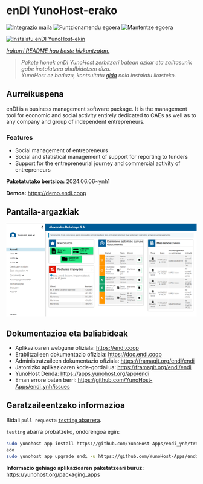 <!--
Ohart ongi: README hau automatikoki sortu da <https://github.com/YunoHost/apps/tree/master/tools/readme_generator>ri esker
EZ editatu eskuz.
-->

# enDI YunoHost-erako

[![Integrazio maila](https://dash.yunohost.org/integration/endi.svg)](https://dash.yunohost.org/appci/app/endi) ![Funtzionamendu egoera](https://ci-apps.yunohost.org/ci/badges/endi.status.svg) ![Mantentze egoera](https://ci-apps.yunohost.org/ci/badges/endi.maintain.svg)

[![Instalatu enDI YunoHost-ekin](https://install-app.yunohost.org/install-with-yunohost.svg)](https://install-app.yunohost.org/?app=endi)

*[Irakurri README hau beste hizkuntzatan.](./ALL_README.md)*

> *Pakete honek enDI YunoHost zerbitzari batean azkar eta zailtasunik gabe instalatzea ahalbidetzen dizu.*  
> *YunoHost ez baduzu, kontsultatu [gida](https://yunohost.org/install) nola instalatu ikasteko.*

## Aurreikuspena

enDI is a business management software package. It is the management tool for economic and social activity entirely dedicated to CAEs as well as to any company and group of independent entrepreneurs.

### Features

- Social management of entrepreneurs
- Social and statistical management of support for reporting to funders
- Support for the entrepreneurial journey and commercial activity of entrepreneurs


**Paketatutako bertsioa:** 2024.06.06~ynh1

**Demoa:** <https://demo.endi.coop>

## Pantaila-argazkiak

![enDI(r)en pantaila-argazkia](./doc/screenshots/accueil.png)

## Dokumentazioa eta baliabideak

- Aplikazioaren webgune ofiziala: <https://endi.coop>
- Erabiltzaileen dokumentazio ofiziala: <https://doc.endi.coop>
- Administratzaileen dokumentazio ofiziala: <https://framagit.org/endi/endi>
- Jatorrizko aplikazioaren kode-gordailua: <https://framagit.org/endi/endi>
- YunoHost Denda: <https://apps.yunohost.org/app/endi>
- Eman errore baten berri: <https://github.com/YunoHost-Apps/endi_ynh/issues>

## Garatzaileentzako informazioa

Bidali `pull request`a [`testing` abarrera](https://github.com/YunoHost-Apps/endi_ynh/tree/testing).

`testing` abarra probatzeko, ondorengoa egin:

```bash
sudo yunohost app install https://github.com/YunoHost-Apps/endi_ynh/tree/testing --debug
edo
sudo yunohost app upgrade endi -u https://github.com/YunoHost-Apps/endi_ynh/tree/testing --debug
```

**Informazio gehiago aplikazioaren paketatzeari buruz:** <https://yunohost.org/packaging_apps>
